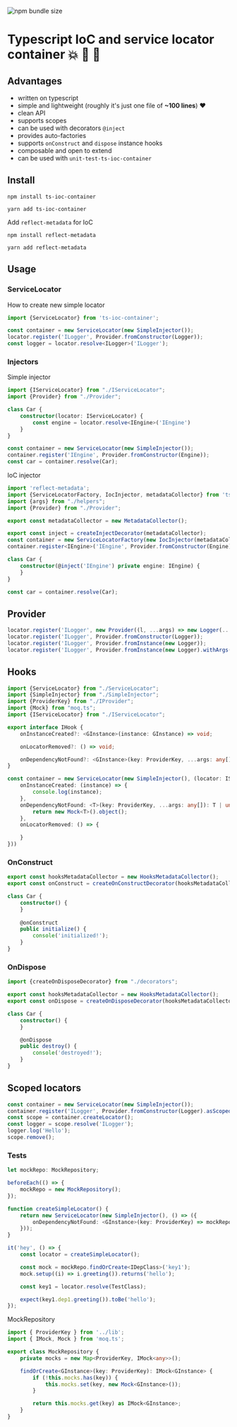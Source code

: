 ![npm bundle size](https://img.shields.io/bundlephobia/minzip/ts-ioc-container)

# Typescript IoC and service locator container :boom: :100: :green_heart:

## Advantages
- written on typescript
- simple and lightweight (roughly it's just one file of **~100 lines**) :heart:
- clean API
- supports scopes
- can be used with decorators `@inject`
- provides auto-factories
- supports `onConstruct` and `dispose` instance hooks
- composable and open to extend
- can be used with `unit-test-ts-ioc-container`

## Install
```shell script
npm install ts-ioc-container
```
```shell script
yarn add ts-ioc-container
```
Add `reflect-metadata` for IoC
```shell script
npm install reflect-metadata
```
```shell script
yarn add reflect-metadata
```

## Usage

### ServiceLocator
How to create new simple locator
```typescript
import {ServiceLocator} from 'ts-ioc-container';

const container = new ServiceLocator(new SimpleInjector());
locator.register('ILogger', Provider.fromConstructor(Logger));
const logger = locator.resolve<ILogger>('ILogger');
```
### Injectors
Simple injector
```typescript
import {IServiceLocator} from "./IServiceLocator";
import {Provider} from "./Provider";

class Car {
    constructor(locator: IServiceLocator) {
        const engine = locator.resolve<IEngine>('IEngine')
    }
}

const container = new ServiceLocator(new SimpleInjector());
container.register('IEngine', Provider.fromConstructor(Engine));
const car = container.resolve(Car);
```
IoC injector
```typescript
import 'reflect-metadata';
import {ServiceLocatorFactory, IocInjector, metadataCollector} from 'ts-ioc-container';
import {args} from "./helpers";
import {Provider} from "./Provider";

export const metadataCollector = new MetadataCollector();

export const inject = createInjectDecorator(metadataCollector);
const container = new ServiceLocatorFactory(new IocInjector(metadataCollector));
container.register<IEngine>('IEngine', Provider.fromConstructor(Engine));

class Car {
    constructor(@inject('IEngine') private engine: IEngine) {
    }
}

const car = container.resolve(Car);
```

## Provider
```typescript
locator.register('ILogger', new Provider((l, ...args) => new Logger(...args)));
locator.register('ILogger', Provider.fromConstructor(Logger));
locator.register('ILogger', Provider.fromInstance(new Logger));
locator.register('ILogger', Provider.fromInstance(new Logger).withArgs('dev').asSingleton());
```

## Hooks

```typescript
import {ServiceLocator} from "./ServiceLocator";
import {SimpleInjector} from "./SimpleInjector";
import {ProviderKey} from "./IProvider";
import {Mock} from "moq.ts";
import {IServiceLocator} from "./IServiceLocator";

export interface IHook {
    onInstanceCreated?: <GInstance>(instance: GInstance) => void;

    onLocatorRemoved?: () => void;

    onDependencyNotFound?: <GInstance>(key: ProviderKey, ...args: any[]) => GInstance | undefined;
}

const container = new ServiceLocator(new SimpleInjector(), (locator: IServiceLocator) => ({
    onInstanceCreated: (instance) => {
        console.log(instance);
    },
    onDependencyNotFound: <T>(key: ProviderKey, ...args: any[]): T | undefined => {
        return new Mock<T>().object();
    },
    onLocatorRemoved: () => {

    }
}))
```

### OnConstruct

```typescript
export const hooksMetadataCollector = new HooksMetadataCollector();
export const onConstruct = createOnConstructDecorator(hooksMetadataCollector);

class Car {
    constructor() {
    }
    
    @onConstruct
    public initialize() {
        console('initialized!');
    }
}
```

### OnDispose

```typescript
import {createOnDisposeDecorator} from "./decorators";

export const hooksMetadataCollector = new HooksMetadataCollector();
export const onDispose = createOnDisposeDecorator(hooksMetadataCollector);

class Car {
    constructor() {
    }

    @onDispose
    public destroy() {
        console('destroyed!');
    }
}
```

## Scoped locators

```typescript
const container = new ServiceLocator(new SimpleInjector());
container.register('ILogger', Provider.fromConstructor(Logger).asScoped());
const scope = container.createLocator();
const logger = scope.resolve('ILogger');
logger.log('Hello');
scope.remove();
```

### Tests
```typescript
let mockRepo: MockRepository;

beforeEach(() => {
    mockRepo = new MockRepository();
});

function createSimpleLocator() {
    return new ServiceLocator(new SimpleInjector(), () => ({
        onDependencyNotFound: <GInstance>(key: ProviderKey) => mockRepo.findOrCreate<GInstance>(key).object(),
    }));
}

it('hey', () => {
    const locator = createSimpleLocator();

    const mock = mockRepo.findOrCreate<IDepClass>('key1');
    mock.setup((i) => i.greeting()).returns('hello');

    const key1 = locator.resolve(TestClass);

    expect(key1.dep1.greeting()).toBe('hello');
});
```
MockRepository
```typescript
import { ProviderKey } from '../lib';
import { IMock, Mock } from 'moq.ts';

export class MockRepository {
    private mocks = new Map<ProviderKey, IMock<any>>();

    findOrCreate<GInstance>(key: ProviderKey): IMock<GInstance> {
        if (!this.mocks.has(key)) {
            this.mocks.set(key, new Mock<GInstance>());
        }

        return this.mocks.get(key) as IMock<GInstance>;
    }
}
```